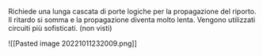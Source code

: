 Richiede una lunga cascata di porte logiche per la propagazione del riporto. 
Il ritardo si somma e la propagazione diventa molto lenta. 
Vengono utilizzati circuiti più sofisticati. (non visti)

![[Pasted image 20221011232009.png]]

